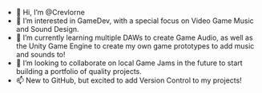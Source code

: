 - 👋 Hi, I’m @Crevlorne
- 👀 I’m interested in GameDev, with a special focus on Video Game Music and Sound Design.
- 🌱 I’m currently learning multiple DAWs to create Game Audio, as well as the Unity Game Engine to create my own game prototypes to add music and sounds to!
- 💞️ I’m looking to collaborate on local Game Jams in the future to start building a portfolio of quality projects.
- 📫 New to GitHub, but excited to add Version Control to my projects!

<!---
Crevlorne/Crevlorne is a ✨ special ✨ repository because its `README.md` (this file) appears on your GitHub profile.
You can click the Preview link to take a look at your changes.
--->
